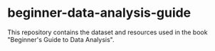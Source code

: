 # beginner-data-analysis-guide
This repository contains the dataset and resources used in the book "Beginner's Guide to Data Analysis".
